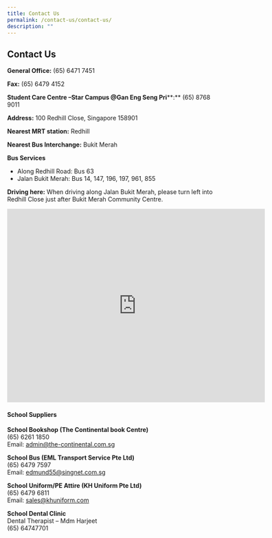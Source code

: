 ```yaml
---
title: Contact Us
permalink: /contact-us/contact-us/
description: ""
---
```

## Contact Us

**General Office:**&nbsp;(65) 6471 7451  
  
**Fax:**&nbsp;(65) 6479 4152  
  
**Student Care Centre –Star Campus @Gan Eng Seng Pri****:**&nbsp;(65) 8768 9011  
  
**Address:**&nbsp;100 Redhill Close, Singapore 158901  
  
**Nearest MRT station:**&nbsp;Redhill  

**Nearest Bus Interchange:**&nbsp;Bukit Merah  
 
**Bus Services**

*   Along Redhill Road: Bus 63
*   Jalan Bukit Merah: Bus 14, 147, 196, 197, 961, 855

**Driving here:**&nbsp;When driving along Jalan Bukit Merah, please turn left into Redhill Close just after Bukit Merah Community Centre.

<iframe loading="lazy" allowfullscreen="" style="border:0;" height="450" width="600" src="https://www.google.com/maps/embed?pb=!1m18!1m12!1m3!1d3988.813731607823!2d103.81262127554949!3d1.285773098702013!2m3!1f0!2f0!3f0!3m2!1i1024!2i768!4f13.1!3m3!1m2!1s0x31da1bd3f3aa8933%3A0x73c2d2224bdf2a7!2sGan%20Eng%20Seng%20Primary%20School!5e0!3m2!1sen!2ssg!4v1668932978686!5m2!1sen!2ssg"></iframe>

#### School Suppliers

**School Bookshop (The Continental book Centre)**<br>
(65)&nbsp;6261 1850  
Email: admin@the-continental.com.sg  
  
**School Bus (EML Transport Service Pte Ltd)**<br>
(65) 6479 7597  
Email: edmund55@singnet.com.sg  
  
**School Uniform/PE Attire (KH Uniform Pte Ltd)**<br>
(65) 6479 6811  
Email: sales@khuniform.com  
  
**School Dental Clinic**<br>
Dental Therapist – Mdm Harjeet  
(65) 64747701